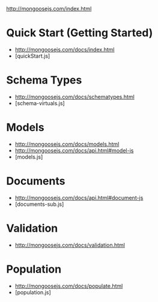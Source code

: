 http://mongoosejs.com/index.html

# Quick Start (Getting Started)
- http://mongoosejs.com/docs/index.html
- [quickStart.js]

# Schema Types
- http://mongoosejs.com/docs/schematypes.html
- [schema-virtuals.js]

# Models
- http://mongoosejs.com/docs/models.html
- http://mongoosejs.com/docs/api.html#model-js
- [models.js]

# Documents
- http://mongoosejs.com/docs/api.html#document-js
- [documents-sub.js]

# Validation
- http://mongoosejs.com/docs/validation.html

# Population
- http://mongoosejs.com/docs/populate.html
- [population.js]
